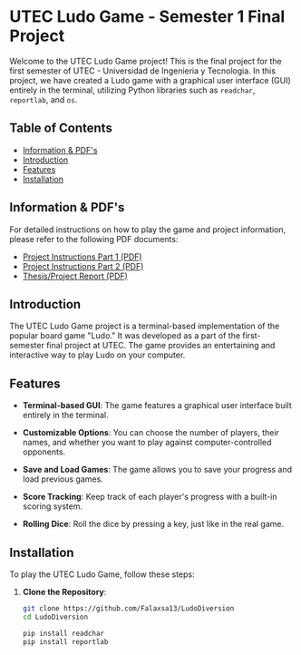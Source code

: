 # UTEC Ludo Game - Semester 1 Final Project

Welcome to the UTEC Ludo Game project! This is the final project for the first semester of UTEC - Universidad de Ingenieria y Tecnologia. In this project, we have created a Ludo game with a graphical user interface (GUI) entirely in the terminal, utilizing Python libraries such as `readchar`, `reportlab`, and `os`.

## Table of Contents

- [Information & PDF's](#instructions)
- [Introduction](#introduction)
- [Features](#features)
- [Installation](#installation)

## Information & PDF's

For detailed instructions on how to play the game and project information, please refer to the following PDF documents:

- [Project Instructions Part 1 (PDF)](https://github.com/Falaxsa13/LudoDiversion/releases/download/PDF's/Proyecto.Part.1.pdf)
- [Project Instructions Part 2 (PDF)](https://github.com/Falaxsa13/LudoDiversion/releases/download/PDF's/Proyecto.Part.2.pdf)
- [Thesis/Project Report (PDF)](https://github.com/Falaxsa13/LudoDiversion/releases/download/PDF's/Inform.pdf)

## Introduction

The UTEC Ludo Game project is a terminal-based implementation of the popular board game "Ludo." It was developed as a part of the first-semester final project at UTEC. The game provides an entertaining and interactive way to play Ludo on your computer.

## Features

- **Terminal-based GUI**: The game features a graphical user interface built entirely in the terminal.

- **Customizable Options**: You can choose the number of players, their names, and whether you want to play against computer-controlled opponents.

- **Save and Load Games**: The game allows you to save your progress and load previous games.

- **Score Tracking**: Keep track of each player's progress with a built-in scoring system.

- **Rolling Dice**: Roll the dice by pressing a key, just like in the real game.

## Installation

To play the UTEC Ludo Game, follow these steps:

1. **Clone the Repository**:

   ```bash
   git clone https://github.com/Falaxsa13/LudoDiversion
   cd LudoDiversion

   pip install readchar
   pip install reportlab
